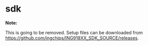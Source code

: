 # sdk

**Note:**

This is going to be removed. Setup files can be downloaded from https://github.com/ingchips/ING918XX_SDK_SOURCE/releases. 
